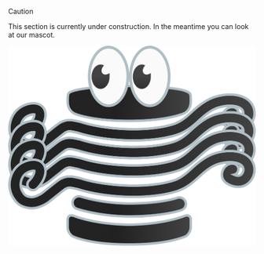 > [!CAUTION]  
> This section is currently under construction. In the meantime you can look at our mascot.

![clothopus](https://raw.githubusercontent.com/ricgoe/ClothoPus/refs/heads/main/clothopus.svg)
